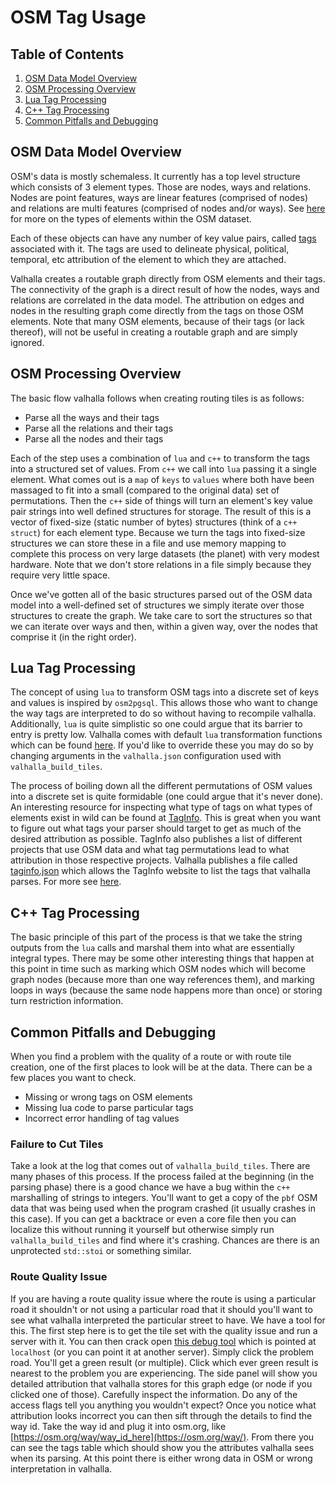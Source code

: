 # OSM Tag Usage

## Table of Contents

1. [OSM Data Model Overview](#osm-data-model-overview)
2. [OSM Processing Overview](#osm-processing-overview)
3. [Lua Tag Processing](#lua-tag-processing)
4. [C++ Tag Processing](#c++-tag-processing)
5. [Common Pitfalls and Debugging](#common-pitfalls-and-debugging)

## OSM Data Model Overview

OSM's data is mostly schemaless. It currently has a top level structure which consists of 3 element types. Those are nodes, ways and relations. Nodes are point features, ways are linear features (comprised of nodes) and relations are multi features (comprised of nodes and/or ways). See [here](https://wiki.openstreetmap.org/wiki/Relation) for more on the types of elements within the OSM dataset.

Each of these objects can have any number of key value pairs, called [tags](https://wiki.openstreetmap.org/wiki/Tags) associated with it. The tags are used to delineate physical, political, temporal, etc attribution of the element to which they are attached.

Valhalla creates a routable graph directly from OSM elements and their tags. The connectivity of the graph is a direct result of how the nodes, ways and relations are correlated in the data model. The attribution on edges and nodes in the resulting graph come directly from the tags on those OSM elements. Note that many OSM elements, because of their tags (or lack thereof), will not be useful in creating a routable graph and are simply ignored.

## OSM Processing Overview

The basic flow valhalla follows when creating routing tiles is as follows:

* Parse all the ways and their tags
* Parse all the relations and their tags
* Parse all the nodes and their tags

Each of the step uses a combination of `lua` and `c++` to transform the tags into a structured set of values. From `c++` we call into `lua` passing it a single element. What comes out is a `map` of `keys` to `values` where both have been massaged to fit into a small (compared to the original data) set of permutations. Then the `c++` side of things will turn an element's key value pair strings into well defined structures for storage. The result of this is a vector of fixed-size (static number of bytes) structures (think of a `c++` `struct`) for each element type. Because we turn the tags into fixed-size structures we can store these in a file and use memory mapping to complete this process on very large datasets (the planet) with very modest hardware. Note that we don't store relations in a file simply because they require very little space. 

Once we've gotten all of the basic structures parsed out of the OSM data model into a well-defined set of structures we simply iterate over those structures to create the graph. We take care to sort the structures so that we can iterate over ways and then, within a given way, over the nodes that comprise it (in the right order).

## Lua Tag Processing

The concept of using `lua` to transform OSM tags into a discrete set of keys and values is inspired by `osm2pgsql`. This allows those who want to change the way tags are interpreted to do so without having to recompile valhalla. Additionally, `lua` is quite simplistic so one could argue that its barrier to entry is pretty low. Valhalla comes with default `lua` transformation functions which can be found [here](https://github.com/valhalla/valhalla/tree/master/lua). If you'd like to override these you may do so by changing arguments in the `valhalla.json` configuration used with `valhalla_build_tiles`.

The process of boiling down all the different permutations of OSM values into a discrete set is quite formidable (one could argue that it's never done). An interesting resource for inspecting what type of tags on what types of elements exist in wild can be found at [TagInfo](https://taginfo.openstreetmap.org/). This is great when you want to figure out what tags your parser should target to get as much of the desired attribution as possible. TagInfo also publishes a list of different projects that use OSM data and what tag permutations lead to what attribution in those respective projects. Valhalla publishes a file called [taginfo.json](https://github.com/valhalla/valhalla/blob/master/taginfo.json) which allows the TagInfo website to list the tags that valhalla parses. For more see [here](https://taginfo.openstreetmap.org/projects/valhalla#tags).

## C++ Tag Processing

The basic principle of this part of the process is that we take the string outputs from the `lua` calls and marshal them into what are essentially integral types. There may be some other interesting things that happen at this point in time such as marking which OSM nodes which will become graph nodes (because more than one way references them), and marking loops in ways (because the same node happens more than once) or storing turn restriction information.

## Common Pitfalls and Debugging

When you find a problem with the quality of a route or with route tile creation, one of the first places to look will be at the data. There can be a few places you want to check.

* Missing or wrong tags on OSM elements
* Missing lua code to parse particular tags
* Incorrect error handling of tag values

### Failure to Cut Tiles

Take a look at the log that comes out of `valhalla_build_tiles`. There are many phases of this process. If the process failed at the beginning (in the parsing phase) there is a good chance we have a bug within the `c++` marshalling of strings to integers. You'll want to get a copy of the `pbf` OSM data that was being used when the program crashed (it usually crashes in this case). If you can get a backtrace or even a core file then you can localize this without running it yourself but otherwise simply run `valhalla_build_tiles` and find where it's crashing. Chances are there is an unprotected `std::stoi` or something similar.

### Route Quality Issue

If you are having a route quality issue where the route is using a particular road it shouldn't or not using a particular road that it should you'll want to see what valhalla interpreted the particular street to have. We have a tool for this. The first step here is to get the tile set with the quality issue and run a server with it. You can then crack open [this debug tool](https://valhalla.github.io/demos/locate/) which is pointed at `localhost` (or you can point it at another server). Simply click the problem road. You'll get a green result (or multiple). Click which ever green result is nearest to the problem you are experiencing. The side panel will show you detailed attribution that valhalla stores for this graph edge (or node if you clicked one of those). Carefully inspect the information. Do any of the access flags tell you anything you wouldn't expect? Once you notice what attribution looks incorrect you can then sift through the details to find the way id. Take the way id and plug it into osm.org, like [https://osm.org/way/way_id_here](https://osm.org/way/). From there you can see the tags table which should show you the attributes valhalla sees when its parsing. At this point there is either wrong data in OSM or wrong interpretation in valhalla.
